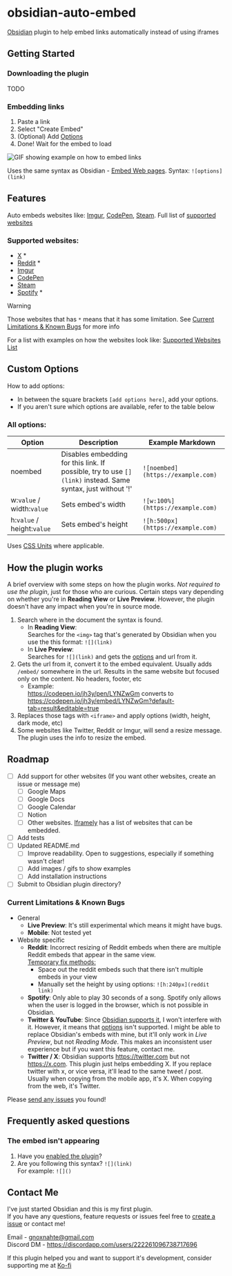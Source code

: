 # obsidian-auto-embed
[Obsidian](https://obsidian.md/) plugin to help embed links automatically instead of using iframes
 
## Getting Started
### Downloading the plugin
TODO

### Embedding links
1. Paste a link
2. Select "Create Embed"
3. (Optional) Add [Options](#custom-options)
4. Done! Wait for the embed to load

![GIF showing example on how to embed links](readme-assets/Auto-Embed%20Getting%20Started.gif)

Uses the same syntax as Obsidian - [Embed Web pages](https://help.obsidian.md/Editing+and+formatting/Embed+web+pages). Syntax: `![options](link)`


## Features
Auto embeds websites like: [Imgur](https://imgur.com/), [CodePen](https://codepen.io/), [Steam](https://store.steampowered.com/). Full list of [supported websites](#supported-websites)

### Supported websites:
- [X](https://x.com) *
- [Reddit](https://www.reddit.com/) *
- [Imgur](https://imgur.com/)
- [CodePen](https://codepen.io/)
- [Steam](https://store.steampowered.com/)
- [Spotify](https://open.spotify.com/) *

> [!WARNING]
> Those websites that has `*` means that it has some limitation. See [Current Limitations & Known Bugs](#current-limitations--known-bugs) for more info

For a list with examples on how the websites look like: [Supported Websites List](SupportedWebsiteList.md)

## Custom Options
How to add options: 
- In between the square brackets `[add options here]`, add your options. 
- If you aren't sure which options are available, refer to the table below

### All options:
| Option | Description | Example Markdown |
|---|---|---|
|noembed|Disables embedding for this link. If possible, try to use `[](link)` instead. Same syntax, just without '!'|`![noembed](https://example.com)`
|w:`value` / width:`value`|Sets embed's width|`![w:100%](https://example.com)`
|h:`value` / height:`value`|Sets embed's height |`![h:500px](https://example.com)`
<!--- 
TODO: Dark mode

TODO: Find out how to format size. the seperator between width and height is "x". Conflicts with "px"
|size: `value`x`value`|Sets both embed's width and height. Uses [CSS Units](https://developer.mozilla.org/en-US/docs/Learn/CSS/Building_blocks/Values_and_units#lengths)|`[size:100%x300px](example.com)`
--->

Uses [CSS Units](https://developer.mozilla.org/en-US/docs/Learn/CSS/Building_blocks/Values_and_units#lengths) where applicable.

## How the plugin works
A brief overview with some steps on how the plugin works. *Not required to use the plugin*, just for those who are curious. Certain steps vary depending on whether you're in **Reading View** or **Live Preview**. However, the plugin doesn't have any impact when you're in source mode.
1. Search where in the document the syntax is found.
	- In **Reading View**: <br>
		Searches for the `<img>` tag that's generated by Obsidian when you use the this format: `![](link)`
	- In **Live Preview**: <br>
		Searches for `![](link)` and gets the [options](#custom-options) and url from it.
2. Gets the url from it, convert it to the embed equivalent. Usually adds `/embed/` somewhere in the url. Results in the same website but focused only on the content. No headers, footer, etc
	- Example: <br>https://codepen.io/jh3y/pen/LYNZwGm converts to https://codepen.io/jh3y/embed/LYNZwGm?default-tab=result&editable=true
3. Replaces those tags with `<iframe>` and apply options (width, height, dark mode, etc)
4. Some websites like Twitter, Reddit or Imgur, will send a resize message. The plugin uses the info to resize the embed.

## Roadmap
- [ ] Add support for other websites (If you want other websites, create an issue or message me)
	- [ ] Google Maps
	- [ ] Google Docs
	- [ ] Google Calendar
	- [ ] Notion 
	- [ ] Other websites. [Iframely](https://iframely.com/domains) has a list of websites that can be embedded.
- [ ] Add tests
- [ ] Updated README.md
	- [ ] Improve readability. Open to suggestions, especially if something wasn't clear!
	- [ ]  Add images / gifs to show examples
 	- [ ]  Add installation instructions
- [ ]  Submit to Obsidian plugin directory?

### Current Limitations & Known Bugs 
- General
	- **Live Preview**: It's still experimental which means it might have bugs. 
	- **Mobile**: Not tested yet
- Website specific
	- **Reddit**: Incorrect resizing of Reddit embeds when there are multiple Reddit embeds that appear in the same view.  <br><u>Temporary fix methods:</u>
		- Space out the reddit embeds such that there isn't multiple embeds in your view
		- Manually set the height by using options: `![h:240px](reddit link)`
	- **Spotify**: Only able to play 30 seconds of a song. Spotify only allows when the user is logged in the browser, which is not possible in Obsidian. 
	- **Twitter & YouTube**: Since [Obsidian supports it](https://help.obsidian.md/Editing+and+formatting/Embed+web+pages), I won't interfere with it. However, it means that [options](#custom-options) isn't supported. I might be able to replace Obsidian's embeds with mine, but it'll only work in *Live Preview*, but not *Reading Mode*. This makes an inconsistent user experience but if you want this feature, contact me.
	- **Twitter / X**: Obsidian supports https://twitter.com but not https://x.com. This plugin just helps embedding X. If you replace twitter with x, or vice versa, it'll lead to the same tweet / post. Usually when copying from the mobile app, it's X. When copying from the web, it's Twitter.

Please [send any issues](https://github.com/GnoxNahte/obsidian-auto-embed/issues) you found!

## Frequently asked questions
### The embed isn't appearing
1. Have you [enabled the plugin](https://help.obsidian.md/Extending+Obsidian/Community+plugins#Enable+a+community+plugin)?
2. Are you following this syntax? `![](link)`<br>
	For example: `![]()`

## Contact Me
I've just started Obsidian and this is my first plugin.<br>
If you have any questions, feature requests or issues feel free to [create a issue](https://github.com/GnoxNahte/obsidian-auto-embed/issues/new) or contact me!<br>

Email - gnoxnahte@gmail.com<br>
Discord DM - https://discordapp.com/users/222261096738717696 <br>

If this plugin helped you and want to support it's development, consider supporting me at [Ko-fi](https://ko-fi.com/gnoxnahtedev)